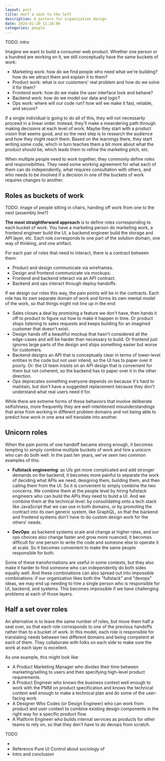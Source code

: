 ```yaml
---
layout: post
title: Half a seat to the left
description: A pattern for organization design
date: 2024-01-20 11:28:00
categories: people
---
```


TODO: intro

Imagine we want to build a consumer web product. Whether one person or a hundred are working on it, we still conceptually have the same buckets of work:

- Marketing work: how do we find people who need what we're building? how do we attract them and explain it to them?
- Product work: what is our customers' real problem and how do we solve it for them?
- Frontend work: how do we make the user interface look and behave?
- Backend work: how do we model our data and logic?
- Ops work: where will our code run? how will we make it fast, reliable, and secure?

If a single individual is going to do all of this, they will not necessarily proceed in a linear order. Instead, they'll make a meandering path through making decisions at each level of work. Maybe they start with a product vision that seems good, and so the next step is to research the audience and how they might reach them. Based on the learnings there, they start writing some code, which in turn teaches them a bit more about what the product should be, which leads them to refine the marketing pitch, etc.

When multiple people need to work together, they commonly define roles and responsibilities. They need some working agreement for what each of them can do independently, what requires consultation with others, and who needs to be involved if a decision in one of the buckets of work requires changes to another.

## Roles as buckets of work

TODO: image of people sitting in chairs, handing off work from one to the next (assembly line?)

**The most straightforward approach** is to define roles corresponding to each bucket of work. You have a marketing person do marketing work, a frontend engineer build the UI, a backend engineer build the storage and API layer, etc. Each role corresponds to one part of the solution domain, one way of thinking, and one artifact.

For each pair of roles that need to interact, there is a contract between them:

- Product and design communicate via wireframes.
- Design and frontend communicate via mockups.
- Frontend and backend interact via an API contract.
- Backend and ops interact through deploy handoffs.

If we design our roles this way, the pain points will be in the contracts. Each role has its own separate domain of work and forms its own mental model of the work, so that things might not line up in the end:

- Sales closes a deal by promising a feature we don't have, then hands it off to product to figure out how to make it happen in time. Or product stops listening to sales requests and keeps building for an imagined customer that doesn't exist.
- Design hands off a beautiful mockup that hasn't considered all the edge-cases and will be harder than necessary to build. Or frontend just ignores large parts of the design and ships something easier but worse for customers.
- Backend designs an API that is conceptually clear in terms of lower-level entities in the code but not user intend, so the UI has to paper over it poorly. Or: the UI team insists on an API design that is convenient for them but not coherent, so the backend has to paper over it in the other direction.
- Ops deprecates something everyone depends on because it's hard to maintain, but don't have a suggested replacement because they don't understand what real users need it for.

While there are extreme forms of these behaviors that involve deliberate selfishness, more frequently they are well-intentioned misunderstandings that arise from working in different problem domains and not being able to predict how work in one area will translate into another.

## Unicorn roles

When the pain points of one handoff became strong enough, it becomes tempting to simply combine multiple buckets of work and hire a unicorn who can do both well. In the past ten years, we've seen two common examples of this:

- **Fullstack engineering**: as UIs get more complicated and add stronger demands on the backend, it becomes more painful to separate the work of deciding what APIs we need, designing them, building them, and then calling them from the UI. So it is convenient to simply combine the two concerns. We combine them at the people level by hiring fullstack engineers who can build the APIs they need to build a UI. And we combine them at the technical level: by consolidating onto a tech stack like JavaScript that we can use in both domains, or by promoting the contract into its own generic system, like GraphQL, so that the backend and frontend systems don't have to do custom design work for the others' needs.

- **DevOps**: as backend systems scale and change at higher rates, and our ops choices also change faster and grow more nuanced, it becomes difficult for one person to write the code and someone else to operate it at scale. So it becomes convenient to make the same people responsible for both.

Some of these transformations are useful in some contexts, but they also make it harder to find someone who can independently do both sides equally well. And these combinations can also spread out into impossible combinations: if our organization likes both the "fullstack" and "devops" ideas, we may end up needing to hire a single person who is responsible for UI, backend, and systems. This becomes impossible if we have challenging problems at each of those layers.

## Half a set over roles

An alternative is to leave the same number of roles, but move them half a seat over, so that each role corresponds to one of the previous handoffs rather than to a bucket of work. In this model, each role is responsible for translating needs between two different domains and being competent at each of them. They collaborate with folks on each side to make sure the work at each layer is excellent.

As one example, this might look like:

- A Product Marketing Manager who divides their time between marketing/selling to users and then specifying high-level product requirements.
- A Product Engineer who knows the business context well enough to work with the PMM on product specification and knows the technical context well enough to make a technical plan and do some of the user-facing work.
- A Designer Who Codes (or Design Engineer) who can work from product and user context to combine existing design components in the right way for a specific product flow.
- A Platform Engineer who builds internal services as products for other teams to rely on, so that they don't have to do devops from scratch.

TODO

-
- Reference Pure UI Control about sociology of
- Intro and conclusion
